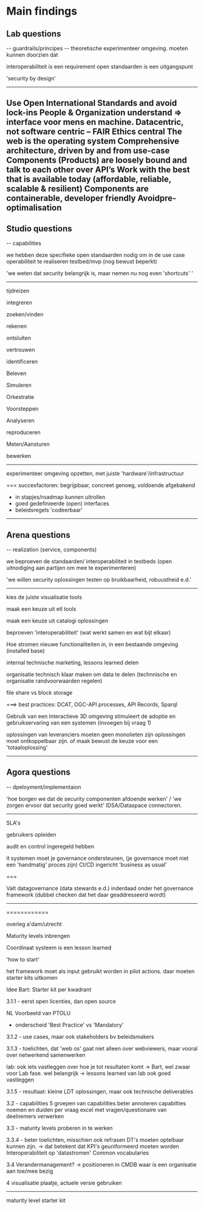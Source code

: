 # Main findings

## Lab questions

-- guardrails/principes 
-- theoretische experimenteer omgeving. moeten kunnen doorzien dat 

interoperabiliteit is een requirement
open standaarden is een uitgangspunt

'security by design'

---
Use Open International Standards and avoid lock-ins
People & Organization understand => interface voor mens en machine. 
Datacentric, not software centric – FAIR
Ethics central
The web is the operating system
Comprehensive architecture, driven by and from use-case
Components (Products) are loosely bound and talk to each other over API’s
Work with the best that is available today (affordable, reliable, scalable & resilient)
Components are containerable, developer friendly
Avoidpre-optimalisation
---


## Studio questions

-- capabilities

we hebben deze specifieke open standaarden nodig om in de use case operabiliteit te realiseren
testbed/mvp (nog bewust beperkt)

'we weten dat security belangrijk is, maar nemen nu nog even 'shortcuts' '

---
tijdreizen
 
integreren
 
zoeken/vinden
 
rekenen
 
ontsluiten
 
vertrouwen
 
identificeren
 
Beleven
 
Simuleren
 
Orkestratie
 
Voorsteppen
 
Analyseren
 
reproduceren
 
Meten/Aansturen
 
bewerken
 
----
experimenteer omgeving opzetten, met juiste 'hardware'/infrastructuur

===
succesfactoren: begrijpbaar, concreet genoeg, voldoende afgebakend
- in stapjes/roadmap kunnen uitrollen
- goed gedefinieerde (open) interfaces
- beleidsregels 'codeerbaar'

---

## Arena questions

-- realization (service, components)

we beproeven de standaarden/ interoperabiliteit in testbeds (open uitnodiging aan partijen om mee te experimenteren)

'we willen security oplossingen testen op bruikbaarheid, robuustheid e.d.'

---
kies de juiste visualisatie tools

maak een keuze uit etl tools

maak een keuze uit catalogi oplossingen

beproeven 'interoperabiliteit' (wat werkt samen en wat bijt elkaar)

Hoe stromen nieuwe functionaliteiten in, in een bestaande omgeving (installed base)

internal technische marketing, lessons learned delen 

organisatie technisch klaar maken om data te delen (technnische en organisatie randvoorwaarden regelen)

file share vs block storage

===>
best practices: DCAT, OGC-API processes, API Records, Sparql

Gebruik van een Interactieve 3D omgeving stimuleert de adoptie en 
gebruikservaring van een systemen (invoegen bij vraag 1)

oplossingen van leveranciers moeten geen monolieten zijn
oplossingen moet ontkoppelbaar zijn.
of maak bewust de keuze voor een 'totaaloplossing'

---

## Agora questions

-- dpeloyment/implementaion

'hoe borgen we dat de security componenten afdoende werken' / 'we zorgen ervoor dat security goed werkt'
IDSA/Dataspace connectoren.

---

SLA's 

gebruikers opleiden

audit en control ingeregeld hebben

it systemen moet je governance ondersteunen, (je governance moet niet een 'handmatig' proces zijn)
CI/CD ingericht 'business as usual'

===

Valt datagovernance (data stewards e.d.) inderdaad onder het governance framework 
(dubbel checken dat het daar geaddresseerd wordt)

---
============

overleg a'dam/utrecht

Maturity levels inbrengen

Coordinaat systeem is een lesson learned

'how to start'

het framework moet als input gebruikt worden in
pilot actions. daar moeten starter kits uitkomen

Idee Bart: Starter kit per kwadrant

3.1.1 - eerst open licenties, dan open source

NL Voorbeeld van PTOLU
- onderscheid 'Best Practice' vs 'Mandatory'

3.1.2 - use cases, maar ook stakeholders
bv beleidsmakers

3.1.3 - toelichten, dat 'web os' gaat niet alleen over webviewers, maar vooral over netwerkend samenwerken

lab: ook iets vastleggen over hoe je tot resultaten komt
-> Bart, wel zwaar voor Lab fase. wel belangrijk
-> lessons learned van lab ook goed vastleggen

3.1.5 - resultaat: kleine LDT oplossingen, maar ook technische deliverables

3.2 - capabilities 
5 groepen van capabilities beter annoteren
capabilties noemen en duiden per vraag
excel met vragen/questionaire van deelnemers verwerken

3.3 - maturity levels proberen in te werken

3.3.4 - beter toelichten, misschien ook refrasen
DT's moeten optelbaar kunnen zijn.
-> dat betekent dat KPI's geuniformeerd moeten worden
Interoperabiliteit op 'datastromen'
Common vocabularies

3.4
Verandermanagement?
-> positioneren in CMDB
waar is een organisatie aan toe/mee bezig

4 
visualisatie plaatje, actuele versie gebruiken

---
maturity level
starter kit

